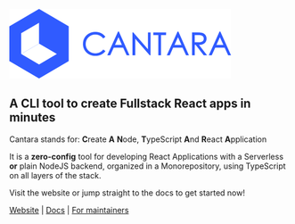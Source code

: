 ![Cantara](docs/static/img/cantara.svg 'Cantara Logo')

## A CLI tool to create Fullstack React apps in minutes

Cantara stands for: **C**reate **A** **N**ode, **T**ypeScript **A**nd **R**eact **A**pplication

It is a **zero-config** tool for developing React Applications with a Serverless **or** plain NodeJS backend, organized in a Monorepository, using TypeScript on all layers of the stack.

Visit the website or jump straight to the docs to get started now!

[Website](https://cantara.js.org) | [Docs](https://cantara.js.org/docs/introduction) | [For maintainers](https://cantara.js.org/docs/maintainers_intro)

